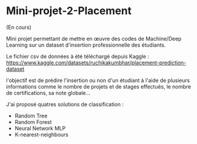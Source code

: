 # Mini-projet-2-Placement

(En cours)

Mini projet permettant de mettre en œuvre des codes de Machine/Deep Learning sur un dataset d'insertion professionnelle des étudiants.

Le fichier csv de données à été téléchargé depuis Kaggle : https://www.kaggle.com/datasets/ruchikakumbhar/placement-prediction-dataset

l'objectif est de prédire l'insertion ou non d'un étudiant à l'aide de plusieurs informations comme le nombre de projets et de stages effectués, le nombre de certifications, sa note globale...

J'ai proposé quatres solutions de classification : 

- Random Tree 
- Random Forest
- Neural Network MLP
- K-nearest-neighbours
